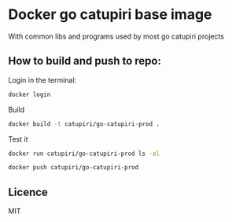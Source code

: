 # Docker go catupiri base image

With common libs and programs used by most go catupiri projects

## How to build and push to repo:

Login in the terminal:
```sh
docker login
```

Build
```sh
docker build -t catupiri/go-catupiri-prod .
```

Test it
```sh
docker run catupiri/go-catupiri-prod ls -al
```

```sh
docker push catupiri/go-catupiri-prod
```


## Licence

MIT